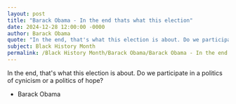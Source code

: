 ```yaml
---
layout: post
title: "Barack Obama - In the end thats what this election"
date: 2024-12-28 12:00:00 -0000
author: Barack Obama
quote: "In the end, that's what this election is about. Do we participate in a politics of cynicism or a politics of hope?"
subject: Black History Month
permalink: /Black History Month/Barack Obama/Barack Obama - In the end thats what this election
---
```


In the end, that's what this election is about. Do we participate in a politics of cynicism or a politics of hope?

- Barack Obama
